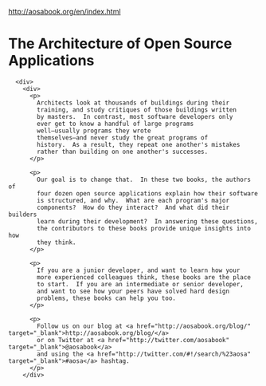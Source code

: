 <a href="http://aosabook.org/en/index.html">http://aosabook.org/en/index.html</a><div id="articleHeader"><h1>The Architecture of Open Source Applications</h1></div>

      <div>
        <div>
          <p>
            Architects look at thousands of buildings during their
            training, and study critiques of those buildings written
            by masters.  In contrast, most software developers only
            ever get to know a handful of large programs
            well—usually programs they wrote
            themselves—and never study the great programs of
            history.  As a result, they repeat one another's mistakes
            rather than building on one another's successes.
          </p>
          
          <p>
            Our goal is to change that.  In these two books, the authors of
            four dozen open source applications explain how their software
            is structured, and why.  What are each program's major
            components?  How do they interact?  And what did their builders
            learn during their development?  In answering these questions,
            the contributors to these books provide unique insights into how
            they think.
          </p>
          
          <p>
            If you are a junior developer, and want to learn how your
            more experienced colleagues think, these books are the place
            to start.  If you are an intermediate or senior developer,
            and want to see how your peers have solved hard design
            problems, these books can help you too.
          </p>

          <p>
            Follow us on our blog at <a href="http://aosabook.org/blog/" target="_blank">http://aosabook.org/blog/</a>
            or on Twitter at <a href="http://twitter.com/aosabook" target="_blank">@aosabook</a>
            and using the <a href="http://twitter.com/#!/search/%23aosa" target="_blank">#aosa</a> hashtag.
          </p>
        </div>
      
    